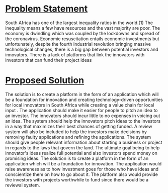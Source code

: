 # <u>Problem Statement </u>

South Africa has one of the largest inequality ratios in the world.(1) The inequality means
a few have resources and the vast majority are poor. The economy is dwindling which
was coupled by the lockdowns and spread of the coronavirus. Economic resuscitation
entails economic investments but unfortunately, ​despite the fourth industrial revolution
bringing massive technological changes, there is a big gap between potential investors
and innovators. There is a lack of platforms that link the innovators with investors that
can fund their project ideas

# <u>Proposed Solution </u>

The solution is to create a platform in the form of an application which will be a foundation for
innovation and creating technology-driven opportunities for local innovators in South Africa while
creating a value chain for local input . The application should make it easier for people to pitch an
idea to an investor. The innovators should incur little to no expenses in voicing out an idea. The
system should help the innovators pitch ideas to the investors in a way that maximizes their best
chances of getting funded. A review system will also be included to help the investors make
decisions by removing faulty applications and refining the applications. The system should give
people relevant information about starting a business or project in regards to the laws that govern
the land. The ultimate goal being to help innovator's ideas realize full potential and also investors
spend money on promising ideas​. ​The solution is to create a platform in the form of an
application which will be a foundation for innovation. The application would raise awareness as to
how investment goes for those who have ideas and conscientize them on how to go about it.
The platform also would provide the investors with projects worthwhile to fund since there would
be a reviewal system.